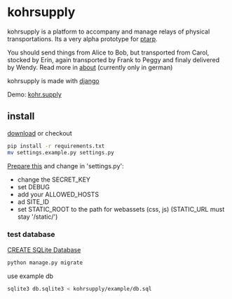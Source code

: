 # kohrsupply

kohrsupply is a platform to accompany and manage relays of physical transportations. Its a very alpha prototype for [ptarp](//github.com/klml/ptarp).

You should send things from Alice to Bob, but transported from Carol, stocked by Erin, again transported by Frank to Peggy and finaly delivered by Wendy. Read more in [about](/about/index.md) (currently only in german)

kohrsupply is made with [django](https://www.djangoproject.com/)

Demo: [kohr.supply](http://kohr.supply/)

## install


[download](https://github.com/klml/kohrsupply/archive/master.zip) or checkout 

```bash
pip install -r requirements.txt
mv settings.example.py settings.py
```

[Prepare this](https://docs.djangoproject.com/en/1.10/howto/deployment/checklist/) and change in 'settings.py':

* change the SECRET_KEY
* set DEBUG
* add your ALLOWED_HOSTS
* ad SITE_ID
* set STATIC_ROOT to the path for webassets (css, js) (STATIC_URL must stay '/static/')



### test database

[CREATE SQLite Database](https://www.tutorialspoint.com/sqlite/sqlite_create_database.htm)
```bash
python manage.py migrate
```

use example db
```bash
sqlite3 db.sqlite3 < kohrsupply/example/db.sql
```